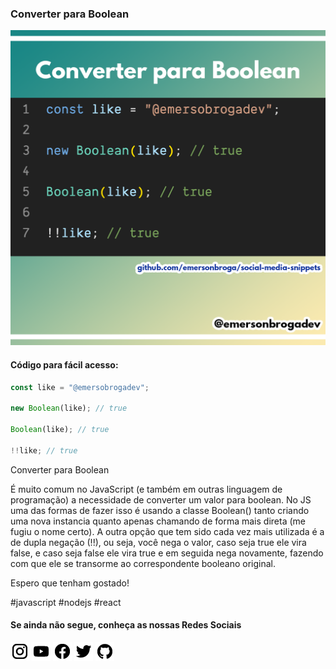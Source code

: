### Converter para Boolean

![Converter para Boolean ](https://github.com/emersonbroga/social-media-snippets/blob/master/content/2020-01-21/1080x1080-boolean-convertion.png)

#### Código para fácil acesso:

```js
const like = "@emersobrogadev";

new Boolean(like); // true

Boolean(like); // true

!!like; // true
```

Converter para Boolean

É muito comum no JavaScript (e também em outras linguagem de programação) a necessidade de converter um valor para boolean. No JS uma das formas de fazer isso é usando a classe Boolean() tanto criando uma nova instancia quanto apenas chamando de forma mais direta (me fugiu o nome certo).
A outra opção que tem sido cada vez mais utilizada é a de dupla negação (!!), ou seja, você nega o valor, caso seja true ele vira false, e caso seja false ele vira true e em seguida nega novamente, fazendo com que ele se transorme ao correspondente booleano original.

Espero que tenham gostado!

\#javascript \#nodejs \#react

#### Se ainda não segue, conheça as nossas Redes Sociais

[![instagram.com/emersonbrogadev](https://github.com/emersonbroga/social-media-snippets/blob/master/static/instagram.png?raw=true)](https://www.instagram.com/emersonbrogadev/)
[![youtube.com/c/emersonbrogadev](https://github.com/emersonbroga/social-media-snippets/blob/master/static/youtube.png?raw=true)](https://www.youtube.com/c/emersonbroga/)
[![facebook.com/emersonbrogadev](https://github.com/emersonbroga/social-media-snippets/blob/master/static/facebook.png?raw=true)](https://www.facebook.com/emersonbrogadev/)
[![twitter.com/emersonbrogadev](https://github.com/emersonbroga/social-media-snippets/blob/master/static/twitter.png?raw=true)](https://www.twitter.com/emersonbrogadev/)
[![github.com/emersonbroga](https://github.com/emersonbroga/social-media-snippets/blob/master/static/github.png?raw=true)](https://www.github.com/emersonbroga/)
